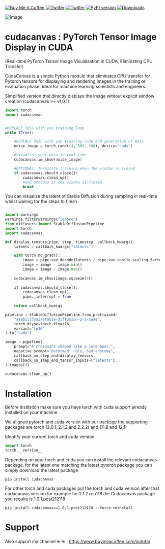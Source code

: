 <a href="https://www.buymeacoffee.com/outofai" target="_blank"><img src="https://img.shields.io/badge/-buy_me_a%C2%A0coffee-red?logo=buy-me-a-coffee" alt="Buy Me A Coffee"></a>
[![Twitter](https://img.shields.io/twitter/url/https/twitter.com/cloudposse.svg?style=social&label=Ashleigh%20Watson)](https://twitter.com/OutofAi) 
[![Twitter](https://img.shields.io/twitter/url/https/twitter.com/cloudposse.svg?style=social&label=Alex%20Nasa)](https://twitter.com/banterless_ai)
[![PyPI version](https://badge.fury.io/py/cudacanvas.svg)](https://badge.fury.io/py/cudacanvas)
[![Downloads](https://static.pepy.tech/badge/cudacanvas)](https://pepy.tech/project/cudacanvas)

![image](https://github.com/OutofAi/cudacanvas/assets/145302363/94f1ba88-0991-4690-b09b-7be480ee34ec)


# cudacanvas : PyTorch Tensor Image Display in CUDA
(Real-time PyTorch Tensor Image Visualisation in CUDA, Eliminating CPU Transfer)

CudaCanvas is a simple Python module that eliminates CPU transfer for Pytorch tensors for displaying and rendering images in the training or evaluation phase, ideal for machine learning scientists and engineers. 

Simplified version that directly displays the image without explicit window creation (cudacanvas >= v1.0.1)

```python
import torch
import cudacanvas


#REPLACE THIS with you training loop
while (True):

    #REPLACE THIS with you training code and generation of data
    noise_image = torch.rand((4, 500, 500), device="cuda")

    #Visualise your data in real-time
    cudacanvas.im_show(noise_image)

    #OPTIONAL: Terminate training when the window is closed
    if cudacanvas.should_close():
        cudacanvas.clean_up()
        #end process if the window is closed
        break


```

You can visualise the latent of Stable Diffusion during sampling in real-time whilst waiting for the steps to finish

```python

import warnings
warnings.filterwarnings("ignore")
from diffusers import StableDiffusionPipeline
import torch
import cudacanvas

def display_tensors(pipe, step, timestep, callback_kwargs):
    latents = callback_kwargs["latents"]

    with torch.no_grad():
        image = pipe.vae.decode(latents / pipe.vae.config.scaling_factor, return_dict=False)[0]
        image = image - image.min()
        image = image / image.max()
    
    cudacanvas.im_show(image.squeeze(0))
    
    if cudacanvas.should_close():
        cudacanvas.clean_up()
        pipe._interrupt = True
    
    return callback_kwargs

pipeline = StableDiffusionPipeline.from_pretrained(
    "stabilityai/stable-diffusion-2-1-base",
    torch_dtype=torch.float16,
    variant="fp16"
).to("cuda")

image = pipeline(
    prompt="A croissant shaped like a cute bear.",
    negative_prompt="Deformed, ugly, bad anatomy",
    callback_on_step_end=display_tensors,
    callback_on_step_end_tensor_inputs=["latents"],
).images[0]

cudacanvas.clean_up()

```


# Installation
Before instllation make sure you have torch with cuda support already installed on your machine

We aligned pytorch and cuda version with our package the supporting packages are torch (2.0.1, 2.1.2 and 2.2.2) and (11.8 and 12.1)

Identify your current torch and cuda version

```python
import torch
torch.__version__
```

Depending on your torch and cuda you can install the relevant cudacanvas package, for the latest one matching the latest pytorch package you can simply download the latest package
```
pip install cudacanvas
```
For other torch and cuda packages put the torch and cuda version after that cudacanvas version for example for 2.1.2+cu118 the Cudacanvas package you require
is 1.0.1.post212118

```
pip install cudacanvas==1.0.1.post212118 --force-reinstall
```

# Support
Also support my channel ☕ ☕ : https://www.buymeacoffee.com/outofai
